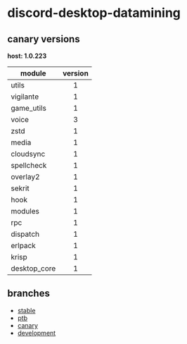 # discord-desktop-datamining

## canary versions

**host: 1.0.223**

| module | version |
| ------ | :-----: |
| utils | 1 |
| vigilante | 1 |
| game_utils | 1 |
| voice | 3 |
| zstd | 1 |
| media | 1 |
| cloudsync | 1 |
| spellcheck | 1 |
| overlay2 | 1 |
| sekrit | 1 |
| hook | 1 |
| modules | 1 |
| rpc | 1 |
| dispatch | 1 |
| erlpack | 1 |
| krisp | 1 |
| desktop_core | 1 |

## branches

- [stable](https://github.com/OpenAsar/discord-desktop-datamining/tree/stable)
- [ptb](https://github.com/OpenAsar/discord-desktop-datamining/tree/ptb)
- [canary](https://github.com/OpenAsar/discord-desktop-datamining/tree/canary)
- [development](https://github.com/OpenAsar/discord-desktop-datamining/tree/development)